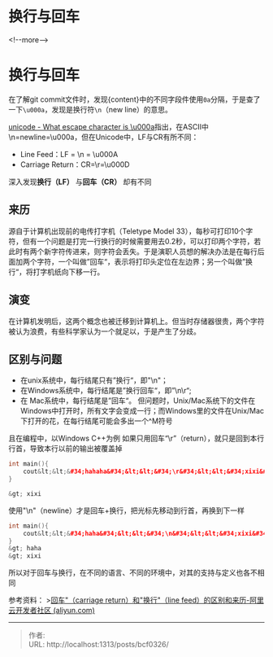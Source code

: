 # 换行与回车


&lt;!--more--&gt;
# 换行与回车

在了解git commit文件时，发现{content}中的不同字段件使用`0a`分隔，于是查了一下`\u000a`，发现是换行符`\n`（new line）的意思。

[unicode - What escape character is \u000a](https://stackoverflow.com/questions/6116899/what-escape-character-is-u000a)指出，在ASCII中\n=newline=\u000a，但在Unicode中，LF与CR有所不同：
- Line Feed：LF = \\n = \\u000A
- Carriage Return：CR=\\r=\\u000D

深入发现**换行（LF）** 与**回车（CR）** 却有不同

## 来历
源自于计算机出现前的电传打字机（Teletype Model 33），每秒可打印10个字符，但有一个问题是打完一行换行的时候需要用去0.2秒，可以打印两个字符，若此时有两个新字符传进来，则字符会丢失。于是演职人员想的解决办法是在每行后面加两个字符，一个叫做”回车“，表示将打印头定位在左边界；另一个叫做”换行“，将打字机纸向下移一行。
## 演变
在计算机发明后，这两个概念也被迁移到计算机上。但当时存储器很贵，两个字符被认为浪费，有些科学家认为一个就足以，于是产生了分歧。
## 区别与问题
- 在unix系统中，每行结尾只有”换行“，即&#34;\\n&#34;；
- 在Windows系统中，每行结尾是”换行回车“，即”\\n\\r“;
- 在 Mac系统中，每行结尾是”回车“。
但问题时，Unix/Mac系统下的文件在Windows中打开时，所有文字会变成一行；而Windows里的文件在Unix/Mac下打开的花，在每行结尾可能会多出一个^M符号

且在编程中，以Windows C&#43;&#43;为例
如果只用回车“\\r”（return），就只是回到本行行首，导致本行以前的输出被覆盖掉
```C&#43;&#43;
int main(){
    cout&lt;&lt;&#34;hahaha&#34;&lt;&lt;&#34;\r&#34;&lt;&lt;&#34;xixi&#34;;
}

&gt; xixi
```
使用&#34;\\n&#34;（newline）才是回车&#43;换行，把光标先移动到行首，再换到下一样
```c&#43;&#43;
int main(){
    cout&lt;&lt;&#34;haha&#34;&lt;&lt;&#34;\n&#34;&lt;&lt;&#34;xixi&#34;;
}
&gt; haha
&gt; xixi
```

所以对于回车与换行，在不同的语言、不同的环境中，对其的支持与定义也各不相同

参考资料：
&gt;[回车&#34;（carriage return）和&#34;换行&#34;（line feed）的区别和来历-阿里云开发者社区 (aliyun.com)](https://developer.aliyun.com/article/239409)


---

> 作者:   
> URL: http://localhost:1313/posts/bcf0326/  

